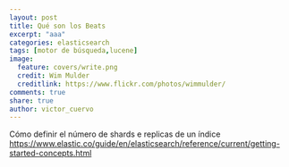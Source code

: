 ```yaml
---
layout: post
title: Qué son los Beats
excerpt: "aaa"
categories: elasticsearch
tags: [motor de búsqueda,lucene]
image:
  feature: covers/write.png
  credit: Wim Mulder
  creditlink: https://www.flickr.com/photos/wimmulder/
comments: true
share: true
author: victor_cuervo
---
```


Cómo definir el número de shards e replicas de un índice
https://www.elastic.co/guide/en/elasticsearch/reference/current/getting-started-concepts.html
